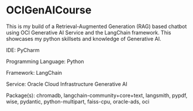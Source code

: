 # OCIGenAICourse
This is my build of a Retrieval-Augmented Generation (RAG) based chatbot using OCI Generative AI Service and the LangChain framework. This showcases my python skillsets and knowledge of Generative AI.

IDE: PyCharm

Programming Language: Python

Framework: LangChain

Service: Oracle Cloud Infrastructure Generative AI

Package(s): chromadb, langchain-community+core+text, langsmith, pypdf, wise, pydantic, python-multipart, faiss-cpu, oracle-ads, oci
